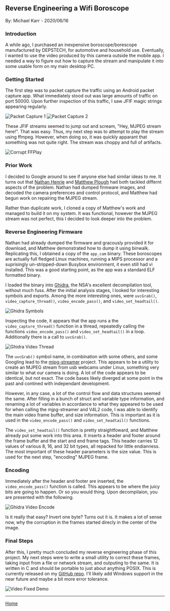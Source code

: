 ## Reverse Engineering a Wifi Boroscope 

By: Michael Karr - 2020/06/16

### Introduction

A while ago, I purchased an inexpensive boroscope/borescope manufactured by DEPSTECH, for automotive and household use. Eventually, I wanted to use the video produced by this camera outside the mobile app. I needed a way to figure out how to capture the stream and manipulate it into some usable form on my main desktop PC.

### Getting Started

The first step was to packet capture the traffic using an Android packet capture app. What immediately stood out was large amounts of traffic on port 50000. Upon further inspection of this traffic, I saw JFIF magic strings appearing regularly. 

![Packet Capture 1](/boro_packet_1.png) ![Packet Capture 2](/boro_packet_2.png)


These JFIF streams seemed to jump out and scream, "Hey, MJPEG stream here!". That was easy. Thus, my next step was to attempt to play the stream using ffmpeg. However, when doing so, it was quickly apparant that something was not quite right. The stream was choppy and full of artifacts.

![Corrupt FFPlay](/boro_ffplay_corrupt.png)

### Prior Work

I decided to Google around to see if anyone else had similar ideas to me. It turns out that [Nathan Henrie](https://n8henrie.com/) and [Matthew Plough](https://mplough.github.io/) had both tackled differnt aspects of the problem. Nathan had dumped firmware images, and decoded the camera preferences and control protocol, and Matthew had begun work on repairing the MJPEG stream.

Rather than duplicate work, I cloned a copy of Matthew's work and managed to build it on my system. It was functional, however the MJPEG stream was not perfect, this I decided to look deeper into the problem.

### Reverse Engineering Firmware

Nathan had already dumped the firmware and gracously provided it for download, and Matthew demonstrated how to dump it using binwalk. Replicating this, I obtained a copy of the `app_cam` binary. These boroscopes are actually full fledged Linux machines, running a MIPS processor and a suprisingly un-stripped-down Busybox environment, it even still had vi installed. This was a good starting point, as the app was a standard ELF formatted binary.

I loaded the binary into [Ghidra](https://ghidra-sre.org/), the NSA's excellent decompilation tool, without much fuss. After the initial analysis stages, I looked for interesting symbols and exports. Among the more interesting ones, were `uvcGrab()`, `video_capture_thread()`, `video_encode_pass()`, and `video_set_headtail()`.

![Ghidra Symbols](/boro_ghidra_symbols.png)

Inspecting the code, it appears that the app runs a the `video_capture_thread()` function in a thread, repeatedly calling the functions `video_encode_pass()` and `video_set_headtail()` in a loop. Additionally there is a call to `uvcGrab()`.

![Ghidra Video Thread](/boro_ghidra_video_thread.png)

The `uvcGrab()` symbol name, in combination with some others, and some Googling lead to the [mjpg-streamer](https://sourceforge.net/projects/mjpg-streamer/) project. This appears to be a utility to create an MJPEG stream from usb webcams under Linux, something very similar to what our camera is doing. A lot of the code appears to be identical, but not exact. The code bases likely diverged at some point in the past and contined with independant development.

However, in any case, a lot of the control flow and data structures seemed the same. After filling in a bunch of struct and variable type information, and renaming a lot of variables in accordance to what they appeared to be used for when calling the mjpg-streamer and V4L2 code, I was able to identify the main video frame buffer, and size information. This is important as it is used in the `video_encode_pass()` and `video_set_headtail()` functions.

The `video_set_headtail()` function is pretty straightfoward, and Matthew already put some work into this area. It inserts a header and footer around the frame buffer and the start and end frame tags. This header carries 12 values of various 8, 16, and 32 bit types, all repacked for little endianness. The most important of these header parameters is the size value. This is used for the next step, "encoding" MJPEG frame.

### Encoding

Immediately after the header and footer are inserted, the `video_encode_pass()` function is called. This appears to be where the juicy bits are going to happen. Or so you would thing. Upon decompilaion, you are presented with the following.

![Ghidra Video Encode](/boro_ghidra_encode.png)


Is it really that easy? Invert one byte? Turns out it is. It makes a lot of sense now, why the corruption in the frames started direcly in the center of the image.

### Final Steps

After this, I pretty much concluded my reverse engineering phase of this project. My next steps were to write a small utility to correct these frames, taking input from a file or network stream, and outputing to the same. It is written in C and should be portable to just about anything POSIX. This is currently released on my [GitHub repo](https://github.com/mkarr/boroscope_stream_fixer). I'll likely add Windows support in the near future and maybe a bit more error tolerance. 


![Video Fixed Demo](/boro_fixed.png)


---

[Home](/)
